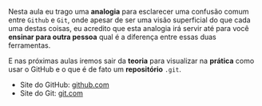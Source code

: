 Nesta aula eu trago uma **analogia** para esclarecer uma confusão comum entre `Github` e `Git`, onde apesar de ser uma visão superficial do que cada uma destas coisas, eu acredito que esta analogia irá servir até para você **ensinar para outra pessoa** qual é a diferença entre essas duas ferramentas.

E nas próximas aulas iremos sair da **teoria** para visualizar na **prática** como usar o GitHub e o que é de fato um **repositório** `.git`.

- Site do GitHub: [github.com](https://github.com/)
- Site do Git: [git.com](https://git-scm.com/)


